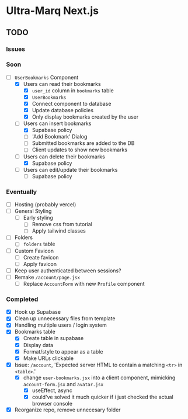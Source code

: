 # Ultra-Marq Next.js

## TODO

### Issues

### Soon

- [ ] `UserBookmarks` Component
  - [x] Users can read their bookmarks
    - [x] `user_id` column in `bookmarks` table
    - [x] `UserBookmarks`
    - [x] Connect component to database
    - [x] Update database policies
    - [x] Only display bookmarks created by the user
  - [ ] Users can insert bookmarks
    - [x] Supabase policy
    - [ ] 'Add Bookmark' Dialog
    - [ ] Submitted bookmarks are added to the DB
    - [ ] Client updates to show new bookmarks
  - [ ] Users can delete their bookmarks
    - [x] Supabase policy
  - [ ] Users can edit/update their bookmarks
    - [ ] Supabase policy

### Eventually

- [ ] Hosting (probably vercel)
- [ ] General Styling
  - [ ] Early styling
    - [ ] Remove css from tutorial
    - [ ] Apply tailwind classes
- [ ] Folders
  - [ ] `folders` table
- [ ] Custom Favicon
  - [ ] Create favicon
  - [ ] Apply favicon
- [ ] Keep user authenticated between sessions?
- [ ] Remake `/account/page.jsx`
  - [ ] Replace `AccountForm` with new `Profile` component

### Completed

- [x] Hook up Supabase
- [x] Clean up unnecessary files from template
- [x] Handling multiple users / login system
- [x] Bookmarks table
  - [x] Create table in supabase
  - [x] Display data
  - [x] Format/style to appear as a table
  - [x] Make URLs clickable
- [x] Issue: `/account`, 'Expected server HTML to contain a matching `<tr>` in `<table>`.'
  - [x] change `user-bookmarks.jsx` into a client component, mimicking `account-form.jsx` and `avatar.jsx`
    - [x] useEffect, async
    - [x] could've solved it much quicker if i just checked the actual browser console
- [x] Reorganize repo, remove unnecesary folder

